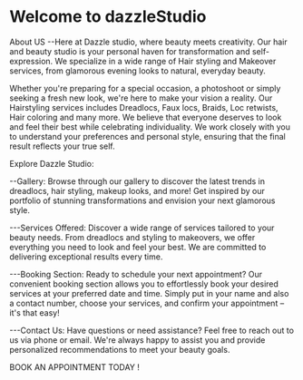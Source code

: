 # Welcome to dazzleStudio

About US
--Here at Dazzle studio, where beauty meets creativity. Our hair and beauty studio is your personal haven for transformation and self-expression.
We specialize in a wide range of Hair styling and Makeover services, from glamorous evening looks to natural, everyday beauty.

Whether you're preparing for a special occasion, a photoshoot or simply seeking a fresh new look, we're here to make your vision a reality.
Our Hairstyling services includes Dreadlocs, Faux locs, Braids, Loc retwists, Hair coloring and many more.
We believe that everyone deserves to look and feel their best while celebrating individuality. We work closely with you to understand your preferences and personal style, ensuring that the final result reflects your true self.

Explore Dazzle Studio:

--Gallery:
Browse through our gallery to discover the latest trends in dreadlocs, hair styling, makeup looks, and more! Get inspired by our portfolio of stunning transformations and envision your next glamorous style.

---Services Offered:
Discover a wide range of services tailored to your beauty needs. From dreadlocs and styling to makeovers, we offer everything you need to look and feel your best. We are committed to delivering exceptional results every time.

---Booking Section:
Ready to schedule your next appointment? Our convenient booking section allows you to effortlessly book your desired services at your preferred date and time. Simply put in your name and also a contact number, choose your services, and confirm your appointment – it's that easy!

---Contact Us:
Have questions or need assistance? Feel free to reach out to us via phone or email. We're always happy to assist you and provide personalized recommendations to meet your beauty goals.

BOOK AN APPOINTMENT TODAY !
